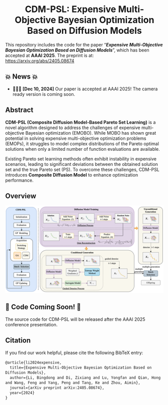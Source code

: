 <h1 align="center"> CDM-PSL: Expensive Multi-Objective Bayesian Optimization Based on Diffusion Models </h1>

This repository includes the code for the paper “_**Expensive Multi-Objective Bayesian Optimization Based on Diffusion Models**_”, which has been accepted at **AAAI 2025**. The preprint is at: https://arxiv.org/abs/2405.08674

## 💥 News 💥

- 🎉🎉🎉 **[Dec 10, 2024]** Our paper is accepted at AAAI 2025! The camera ready version is coming soon.
    
## Abstract

**CDM-PSL (Composite Diffusion Model-Based Pareto Set Learning)** is a novel algorithm designed to address the challenges of expensive multi-objective Bayesian optimization (EMOBO). While MOBO has shown great potential in solving expensive multi-objective optimization problems (EMOPs), it struggles to model complex distributions of the Pareto optimal solutions when only a limited number of function evaluations are available.

Existing Pareto set learning methods often exhibit instability in expensive scenarios, leading to significant deviations between the obtained solution set and the true Pareto set (PS). To overcome these challenges, CDM-PSL introduces **Composite Diffusion Model** to enhance optimization performance.

## Overview

<img src="./assets/CDM_PSL.png">

## 🚧 Code Coming Soon! 🚧

The source code for CDM-PSL will be released after the AAAI 2025 conference presentation.

## Citation

If you find our work helpful, please cite the following BibTeX entry:

```
@article{li2024expensive,
  title={Expensive Multi-Objective Bayesian Optimization Based on Diffusion Models},
  author={Li, Bingdong and Di, Zixiang and Lu, Yongfan and Qian, Hong and Wang, Feng and Yang, Peng and Tang, Ke and Zhou, Aimin},
  journal={arXiv preprint arXiv:2405.08674},
  year={2024}
}
```
